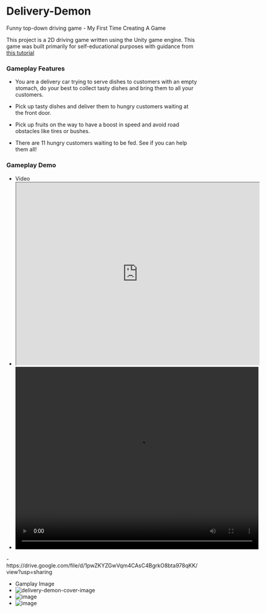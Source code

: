 # Delivery-Demon
Funny top-down driving game - My First Time Creating A Game

This project is a 2D driving game written using the Unity game engine. This game was built primarily for self-educational purposes with guidance from [this tutorial](https://www.udemy.com/course/unitycourse/)

### Gameplay Features

- You are a delivery car trying to serve dishes to customers with an empty stomach, do your best to collect tasty dishes and bring them to all your customers. 

- Pick up tasty dishes and deliver them to hungry customers waiting at the front door.

- Pick up fruits on the way to have a boost in speed and avoid road obstacles like tires or bushes.

- There are 11 hungry customers waiting to be fed. See if you can help them all!

### Gameplay Demo 
- Video
- <iframe src="https://drive.google.com/file/d/1pwZKYZGwVqm4CAsC4BgrkO8bta978qKK/preview" width="640" height="480"></iframe>
- <video width="640" height="480" controls>
  <source src="https://drive.google.com/file/d/1pwZKYZGwVqm4CAsC4BgrkO8bta978qKK/preview" type="video/mp4">
  Demo video 
</video>
- https://drive.google.com/file/d/1pwZKYZGwVqm4CAsC4BgrkO8bta978qKK/view?usp=sharing

- Gamplay Image
- ![delivery-demon-cover-image](https://github.com/LadyKillerr/Delivery-Demon/assets/107382099/2ef7776b-f8e4-47e5-9604-a47e66b7e731)
- ![image](https://github.com/LadyKillerr/Delivery-Demon/assets/107382099/7e3251dc-2b2d-4472-b44f-a2bb0bd0f1bf)
- ![image](https://github.com/LadyKillerr/Delivery-Demon/assets/107382099/0a31f3ab-6eb9-4587-89b6-022339f8708a)
